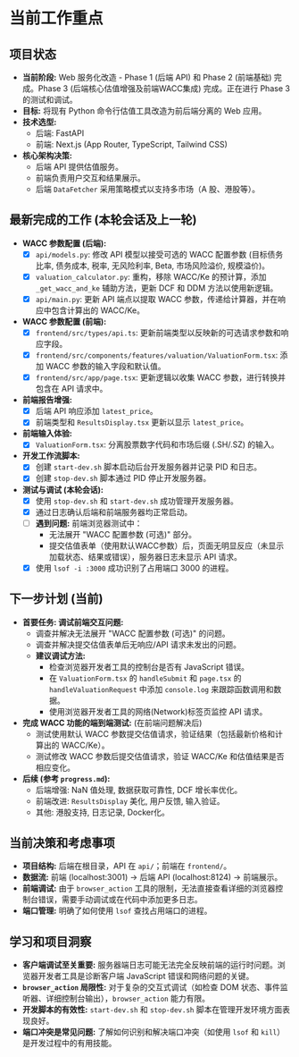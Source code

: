 # 当前工作重点

## 项目状态
- **当前阶段:** Web 服务化改造 - Phase 1 (后端 API) 和 Phase 2 (前端基础) 完成。Phase 3 (后端核心估值增强及前端WACC集成) 完成。正在进行 Phase 3 的测试和调试。
- **目标:** 将现有 Python 命令行估值工具改造为前后端分离的 Web 应用。
- **技术选型:**
    - 后端: FastAPI
    - 前端: Next.js (App Router, TypeScript, Tailwind CSS)
- **核心架构决策:**
    - 后端 API 提供估值服务。
    - 前端负责用户交互和结果展示。
    - 后端 `DataFetcher` 采用策略模式以支持多市场（A 股、港股等）。

## 最新完成的工作 (本轮会话及上一轮)
- **WACC 参数配置 (后端):**
    - [x] `api/models.py`: 修改 API 模型以接受可选的 WACC 配置参数 (目标债务比率, 债务成本, 税率, 无风险利率, Beta, 市场风险溢价, 规模溢价)。
    - [x] `valuation_calculator.py`: 重构，移除 WACC/Ke 的预计算，添加 `_get_wacc_and_ke` 辅助方法，更新 DCF 和 DDM 方法以使用新逻辑。
    - [x] `api/main.py`: 更新 API 端点以提取 WACC 参数，传递给计算器，并在响应中包含计算出的 WACC/Ke。
- **WACC 参数配置 (前端):**
    - [x] `frontend/src/types/api.ts`: 更新前端类型以反映新的可选请求参数和响应字段。
    - [x] `frontend/src/components/features/valuation/ValuationForm.tsx`: 添加 WACC 参数的输入字段和默认值。
    - [x] `frontend/src/app/page.tsx`: 更新逻辑以收集 WACC 参数，进行转换并包含在 API 请求中。
- **前端报告增强:**
    - [x] 后端 API 响应添加 `latest_price`。
    - [x] 前端类型和 `ResultsDisplay.tsx` 更新以显示 `latest_price`。
- **前端输入体验:**
    - [x] `ValuationForm.tsx`: 分离股票数字代码和市场后缀 (.SH/.SZ) 的输入。
- **开发工作流脚本:**
    - [x] 创建 `start-dev.sh` 脚本启动后台开发服务器并记录 PID 和日志。
    - [x] 创建 `stop-dev.sh` 脚本通过 PID 停止开发服务器。
- **测试与调试 (本轮会话):**
    - [x] 使用 `stop-dev.sh` 和 `start-dev.sh` 成功管理开发服务器。
    - [x] 通过日志确认后端和前端服务器均正常启动。
    - [ ] **遇到问题:** 前端浏览器测试中：
        - 无法展开 "WACC 配置参数 (可选)" 部分。
        - 提交估值表单（使用默认WACC参数）后，页面无明显反应（未显示加载状态、结果或错误），服务器日志未显示 API 请求。
    - [x] 使用 `lsof -i :3000` 成功识别了占用端口 3000 的进程。

## 下一步计划 (当前)
- **首要任务: 调试前端交互问题:**
    - 调查并解决无法展开 "WACC 配置参数 (可选)" 的问题。
    - 调查并解决提交估值表单后无响应/API 请求未发出的问题。
    - **建议调试方法:**
        - 检查浏览器开发者工具的控制台是否有 JavaScript 错误。
        - 在 `ValuationForm.tsx` 的 `handleSubmit` 和 `page.tsx` 的 `handleValuationRequest` 中添加 `console.log` 来跟踪函数调用和数据。
        - 使用浏览器开发者工具的网络(Network)标签页监控 API 请求。
- **完成 WACC 功能的端到端测试:** (在前端问题解决后)
    - 测试使用默认 WACC 参数提交估值请求，验证结果（包括最新价格和计算出的 WACC/Ke）。
    - 测试修改 WACC 参数后提交估值请求，验证 WACC/Ke 和估值结果是否相应变化。
- **后续 (参考 `progress.md`):**
    - 后端增强: NaN 值处理, 数据获取可靠性, DCF 增长率优化。
    - 前端改进: `ResultsDisplay` 美化, 用户反馈, 输入验证。
    - 其他: 港股支持, 日志记录, Docker化。

## 当前决策和考虑事项
- **项目结构:** 后端在根目录，API 在 `api/`；前端在 `frontend/`。
- **数据流:** 前端 (localhost:3001) -> 后端 API (localhost:8124) -> 前端展示。
- **前端调试:** 由于 `browser_action` 工具的限制，无法直接查看详细的浏览器控制台错误，需要手动调试或在代码中添加更多日志。
- **端口管理:** 明确了如何使用 `lsof` 查找占用端口的进程。

## 学习和项目洞察
- **客户端调试至关重要:** 服务器端日志可能无法完全反映前端的运行时问题。浏览器开发者工具是诊断客户端 JavaScript 错误和网络问题的关键。
- **`browser_action` 局限性:** 对于复杂的交互式调试（如检查 DOM 状态、事件监听器、详细控制台输出），`browser_action` 能力有限。
- **开发脚本的有效性:** `start-dev.sh` 和 `stop-dev.sh` 脚本在管理开发环境方面表现良好。
- **端口冲突是常见问题:** 了解如何识别和解决端口冲突（如使用 `lsof` 和 `kill`）是开发过程中的有用技能。
